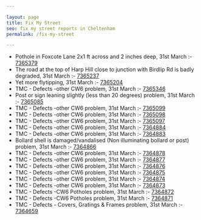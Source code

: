 ```yaml
---

layout: page
title: Fix My Street
seo: fix my street reports in Cheltenham
permalink: /fix-my-street

---
```


<!-- fix_marker starts -->

- Pothole in Foxcote Lane 2x1 ft across and 2 inches deep, 31st March :- [7365379](https://www.fixmystreet.com/report/7365379)
- The road at the top of Harp Hill close to junction with Birdlip Rd is badly degraded, 31st March :- [7365237](https://www.fixmystreet.com/report/7365237)
- Yet more flytipping, 31st March :- [7365204](https://www.fixmystreet.com/report/7365204)
- TMC - Defects -other CW6 problem, 31st March :- [7365346](https://www.fixmystreet.com/report/7365346)
- Post or sign leaning slightly (less than 20 degrees) problem, 31st March :- [7365085](https://www.fixmystreet.com/report/7365085)
- TMC - Defects -other CW6 problem, 31st March :- [7365099](https://www.fixmystreet.com/report/7365099)
- TMC - Defects -other CW6 problem, 31st March :- [7365098](https://www.fixmystreet.com/report/7365098)
- TMC - Defects -other CW6 problem, 31st March :- [7365097](https://www.fixmystreet.com/report/7365097)
- TMC - Defects -other CW6 problem, 31st March :- [7364884](https://www.fixmystreet.com/report/7364884)
- TMC - Defects -other CW6 problem, 31st March :- [7364883](https://www.fixmystreet.com/report/7364883)
- Bollard shell is damaged/vandalised (Non illuminating bollard or post) problem, 31st March :- [7364866](https://www.fixmystreet.com/report/7364866)
- TMC - Defects -other CW6 problem, 31st March :- [7364878](https://www.fixmystreet.com/report/7364878)
- TMC - Defects -other CW6 problem, 31st March :- [7364877](https://www.fixmystreet.com/report/7364877)
- TMC - Defects -other CW6 problem, 31st March :- [7364876](https://www.fixmystreet.com/report/7364876)
- TMC - Defects -other CW6 problem, 31st March :- [7364875](https://www.fixmystreet.com/report/7364875)
- TMC - Defects -other CW6 problem, 31st March :- [7364874](https://www.fixmystreet.com/report/7364874)
- TMC - Defects -other CW6 problem, 31st March :- [7364873](https://www.fixmystreet.com/report/7364873)
- TMC - Defects -CW6 Potholes  problem, 31st March :- [7364872](https://www.fixmystreet.com/report/7364872)
- TMC - Defects -CW6 Potholes  problem, 31st March :- [7364871](https://www.fixmystreet.com/report/7364871)
- TMC - Defects - Covers, Gratings & Frames problem, 31st March :- [7364659](https://www.fixmystreet.com/report/7364659)

<!-- fix_marker ends -->